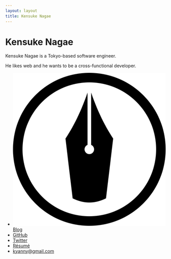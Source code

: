 ```yaml
---
layout: layout
title: Kensuke Nagae
---
```

# Kensuke Nagae

Kensuke Nagae is a Tokyo-based software engineer.

He likes web and he wants to be a cross-functional developer.

* ![Hatena Blog](/img/hatenablog.svg) [Blog](http://blog.kyanny.me/)
* [GitHub](https://github.com/kyanny)
* [Twitter](https://twitter.com/kyanny)
* [Résumé](/resume.html)
* <kyanny@gmail.com>
